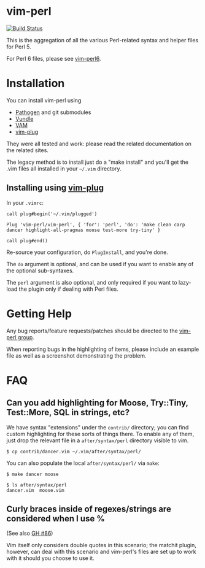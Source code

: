 # vim-perl

[![Build Status](https://api.travis-ci.org/vim-perl/vim-perl.png?branch=dev)](https://travis-ci.org/vim-perl/vim-perl)

This is the aggregation of all the various Perl-related syntax and
helper files for Perl 5.

For Perl 6 files, please see [vim-perl6](https://github.com/vim-perl/vim-perl6).

# Installation

You can install vim-perl using

* [Pathogen](https://github.com/tpope/vim-pathogen) and git submodules
* [Vundle](https://github.com/gmarik/vundle)
* [VAM](https://github.com/MarcWeber/vim-addon-manager)
* [vim-plug](https://github.com/junegunn/vim-plug)

They were all tested and work: please read the related documentation on the related sites.

The legacy method is to install just do a "make install" and you'll get the
.vim files all installed in your `~/.vim` directory.

## Installing using [vim-plug](https://github.com/junegunn/vim-plug)

In your `.vimrc`:

    call plug#begin('~/.vim/plugged')

    Plug 'vim-perl/vim-perl', { 'for': 'perl', 'do': 'make clean carp dancer highlight-all-pragmas moose test-more try-tiny' }

    call plug#end()

Re-source your configuration, do `PlugInstall`, and you're done.

The `do` argument is optional, and can be used 
if you want to enable any of the optional sub-syntaxes.

The `perl` argument is also optional, and only required if you want to 
lazy-load the plugin only if dealing with Perl files.

# Getting Help

Any bug reports/feature requests/patches should be directed to the [vim-perl group](https://groups.google.com/group/vim-perl).

When reporting bugs in the highlighting of items, please include an example file as well
as a screenshot demonstrating the problem.

# FAQ

## Can you add highlighting for Moose, Try::Tiny, Test::More, SQL in strings, etc?

We have syntax "extensions" under the `contrib/` directory; you can find custom highlighting
for these sorts of things there. To enable any of them, just drop the relevant
file in a `after/syntax/perl` directory visible to vim.

    $ cp contrib/dancer.vim ~/.vim/after/syntax/perl/

You can also populate the local `after/syntax/perl/` via `make`:

    $ make dancer moose

    $ ls after/syntax/perl
    dancer.vim  moose.vim

## Curly braces inside of regexes/strings are considered when I use %

(See also [GH #86](https://github.com/vim-perl/vim-perl/issues/86))

Vim itself only considers double quotes in this scenario; the matchit plugin, however,
can deal with this scenario and vim-perl's files are set up to work with it should you
choose to use it.
